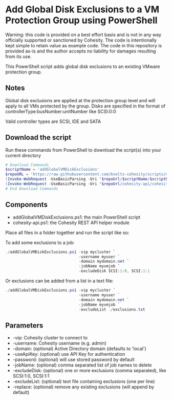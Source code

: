 # Add Global Disk Exclusions to a VM Protection Group using PowerShell

Warning: this code is provided on a best effort basis and is not in any way officially supported or sanctioned by Cohesity. The code is intentionally kept simple to retain value as example code. The code in this repository is provided as-is and the author accepts no liability for damages resulting from its use.

This PowerShell script adds global disk exclusions to an existing VMware protection group.

## Notes

Global disk exclusions are applied at the protection group level and will apply to all VMs protected by the group. Disks are specified in the format of controllerType:busNumber:unitNumber like SCSI:0:0

Valid controller types are SCSI, IDE and SATA

## Download the script

Run these commands from PowerShell to download the script(s) into your current directory

```powershell
# Download Commands
$scriptName = 'addGlobalVMDiskExclusions'
$repoURL = 'https://raw.githubusercontent.com/bseltz-cohesity/scripts/master/powershell'
(Invoke-WebRequest -UseBasicParsing -Uri "$repoUrl/$scriptName/$scriptName.ps1").content | Out-File "$scriptName.ps1"; (Get-Content "$scriptName.ps1") | Set-Content "$scriptName.ps1"
(Invoke-WebRequest -UseBasicParsing -Uri "$repoUrl/cohesity-api/cohesity-api.ps1").content | Out-File cohesity-api.ps1; (Get-Content cohesity-api.ps1) | Set-Content cohesity-api.ps1
# End Download Commands
```

## Components

* addGlobalVMDiskExclusions.ps1: the main PowerShell script
* cohesity-api.ps1: the Cohesity REST API helper module

Place all files in a folder together and run the script like so:

To add some exclusions to a job:

```powershell
./addGlobalVMDiskExclusions.ps1 -vip mycluster `
                                -username myuser `
                                -domain mydomain.net `
                                -jobName myvmjob `
                                -excludeDisk SCSI:1:0, SCSI:1:1
```

Or exclusions can be added from a list in a text file:

```powershell
./addGlobalVMDiskExclusions.ps1 -vip mycluster `
                                -username myuser `
                                -domain mydomain.net `
                                -jobName myvmjob `
                                -excludeList ./exclusions.txt
```

## Parameters

* -vip: Cohesity cluster to connect to
* -username: Cohesity username (e.g. admin)
* -domain: (optional) Active Directory domain (defaults to 'local')
* -useApiKey: (optional) use API Key for authentication
* -password: (optional) will use stored password by default
* -jobName: (optional) comma separated list of job names to delete
* -excludeDisk: (optional) one or more exclusions (comma separated), like SCSI:1:0, SCSI:1:1
* -excludeList: (optional) text file containing exclusions (one per line)
* -replace: (optional) remove any existing exclusions (will append by default)
